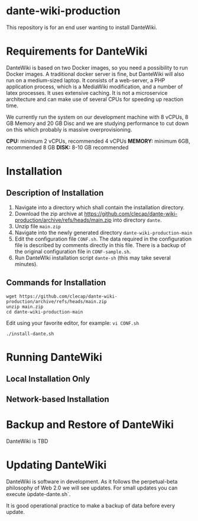 # dante-wiki-production

This repository is for an end user wanting to install DanteWiki.

# Requirements for DanteWiki

DanteWiki is based on two Docker images, so you need a possibility to run Docker images. A traditional
docker server is fine, but DanteWiki will also run on a medium-sized laptop. It consists of a web-server,
a PHP application process, which is a MediaWiki modification, and a number of latex processes. 
It uses extensive caching. It is not a microservice architecture and can make use of several CPUs
for speeding up reaction time.

We currently run the system on our development machine with 8 vCPUs, 8 GB Memory and 20 GB Disc and we are
studying performance to cut down on this which probably is massive overprovisioning.

**CPU:**  minimum 2 vCPUs, recommended 4 vCPUs
**MEMORY:** minimum 6GB, recommended 8 GB
**DISK:** 8-10 GB recommended

# Installation

## Description of Installation

1. Navigate into a directory which shall contain the installation directory.
2. Download the zip archive at https://github.com/clecap/dante-wiki-production/archive/refs/heads/main.zip into directory `dante`.
3. Unzip file `main.zip`
4. Navigate into the newly generated directory `dante-wiki-production-main`
4. Edit the configuration file `CONF.sh`. The data required in the configuration file is described by comments directly in this file. There is a backup 
of the original configuration file in `CONF-sample.sh`.
5. Run DanteWIki installation script `dante-sh` (this may take several minutes).

## Commands for Installation

```
wget https://github.com/clecap/dante-wiki-production/archive/refs/heads/main.zip
unzip main.zip
cd dante-wiki-production-main
```

Edit using your favorite editor, for example: ```vi CONF.sh                                   ```

```./install-dante.sh```

# Running DanteWiki

## Local Installation Only


## Network-based Installation


# Backup and Restore of DanteWiki

DanteWiki is TBD



# Updating DanteWiki

DanteWiki is software in development. As it follows the perpetual-beta philosophy of Web 2.0 we will see updates.
For small updates you can execute ùpdate-dante.sh`. 

It is good operational practice to make a backup of data before every update.
